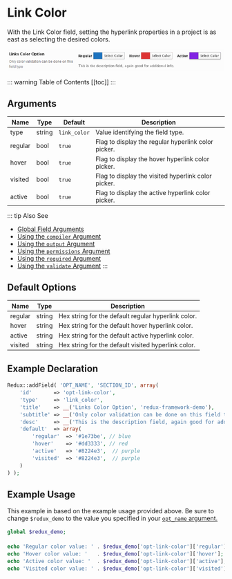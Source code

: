 # Link Color

With the Link Color field, setting the hyperlink properties in a project is as east as selecting the desired colors.

<span style="display:block;text-align:center">![](./img/link_color.png)</span>

::: warning Table of Contents
[[toc]]
:::

## Arguments
|Name|Type|Default|Description|
|--- |--- |--- |--- |
|type|string|`link_color`|Value identifying the field type.|
|regular|bool|`true`|Flag to display the regular hyperlink color picker.|
|hover|bool|`true`|Flag to display the hover hyperlink color picker.|
|visited|bool|`true`|Flag to display the visited hyperlink color picker.|
|active|bool|`true`|Flag to display the active hyperlink color picker.|

::: tip Also See
- [Global Field Arguments](../configuration/fields/arguments.md)
- [Using the `compiler` Argument](../configuration/fields/compiler.md)
- [Using the `output` Argument](../configuration/fields/output.md)
- [Using the `permissions` Argument](../configuration/fields/permissions.md)
- [Using the `required` Argument](../configuration/fields/required.md)
- [Using the `validate` Argument](../configuration/fields/validate.md)
:::


## Default Options
|Name|Type|Description|
|--- |--- |--- |
|regular|string|Hex string for the default regular hyperlink color.|
|hover|string|Hex string for the default hover hyperlink color.|
|active|string|Hex string for the default active hyperlink color.|
|visited|string|Hex string for the default visited hyperlink color.|

## Example Declaration
```php
Redux::addField( 'OPT_NAME', 'SECTION_ID', array(
    'id'       => 'opt-link-color',
    'type'     => 'link_color',
    'title'    => __('Links Color Option', 'redux-framework-demo'),
    'subtitle' => __('Only color validation can be done on this field type', 'redux-framework-demo'),
    'desc'     => __('This is the description field, again good for additional info.', 'redux-framework-demo'),
    'default'  => array(
        'regular'  => '#1e73be', // blue
        'hover'    => '#dd3333', // red
        'active'   => '#8224e3',  // purple
        'visited'  => '#8224e3',  // purple
    )
) );
```

## Example Usage
This example in based on the example usage provided above. Be sure to change `$redux_demo` to the value you specified in your <a title="opt_name" href="/redux-framework/arguments/opt_name/">`opt_name` argument.</a>

```php
global $redux_demo;

echo 'Regular color value: ' . $redux_demo['opt-link-color']['regular'];
echo 'Hover color value: '   . $redux_demo['opt-link-color']['hover'];
echo 'Active color value: '  . $redux_demo['opt-link-color']['active'];
echo 'Visited color value: ' . $redux_demo['opt-link-color']['visited'];
```

